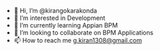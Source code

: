 - 👋 Hi, I’m @kirangokarakonda
- 👀 I’m interested in Development
- 🌱 I’m currently learning Appian BPM
- 💞️ I’m looking to collaborate on BPM Applications
- 📫 How to reach me g.kiran1308@gmail.com

<!---
kirangokarakonda/kirangokarakonda is a ✨ special ✨ repository because its `README.md` (this file) appears on your GitHub profile.
You can click the Preview link to take a look at your changes.
--->
